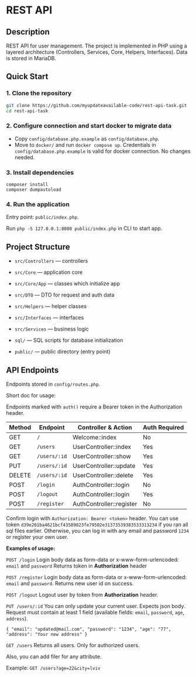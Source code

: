 # REST API

## Description
REST API for user management. The project is implemented in PHP using a layered architecture (Controllers, Services, Core, Helpers, Interfaces). Data is stored in MariaDB.

## Quick Start

### 1. Clone the repository
```bash
git clone https://github.com/myupdateavailable-code/rest-api-task.git
cd rest-api-task
```

### 2. Configure connection and start docker to migrate data
- Copy `config/database.php.example` as `config/database.php`.
- Move to `docker/` and run `docker compose up`. Credentials in `config/database.php.example` 
is valid for docker connection. No changes needed.


### 3. Install dependencies
```
composer install
composer dumpautoload
```

### 4. Run the application
Entry point: `public/index.php`.

Run `php -S 127.0.0.1:8080 public/index.php` in CLI to start app.

## Project Structure
- `src/Controllers` — controllers

- `src/Core` — application core
- `src/Core/App` — classes which initialize app
- `src/DTO` — DTO for request and auth data
- `src/Helpers` — helper classes
- `src/Interfaces` — interfaces
- `src/Services` — business logic
- `sql/` — SQL scripts for database initialization
- `public/` — public directory (entry point)

## API Endpoints

Endpoints stored in `config/routes.php`.

Short doc for usage:

Endpoints marked with `auth()` require a Bearer token in the Authorization header.

| Method | Endpoint     | Controller & Action         | Auth Required |
|--------|--------------|----------------------------|--------------|
| GET    | `/`          | Welcome::index             | No           |
| GET    | `/users`     | UserController::index      | Yes          |
| GET    | `/users/:id` | UserController::show       | Yes          |
| PUT    | `/users/:id` | UserController::update     | Yes          |
| DELETE | `/users/:id` | UserController::delete     | Yes          |
| POST   | `/login`     | AuthController::login      | No           |
| POST   | `/logout`    | AuthController::login      | Yes          |
| POST   | `/register`  | AuthController::register   | No           |

Confirm login with `Authorization: Bearer <token>` header.
You can use token `d39e201ba4621bcf43589023fe79502e31373539383533313234` if you ran all sql files earlier.
Otherwise, you can log in with any email and password `1234` or register your own user.

**Examples of usage:**

`POST /login`
Login body data as form-data or x-www-form-urlencoded:
`email` and `password`
Returns token in **Authorization** header

`POST /register`
Login body data as form-data or x-www-form-urlencoded:
`email` and `password`.
Returns new user id on success.

`POST /logout`
Logout user by token from **Authorization** header.

`PUT /users/:id`
You can only update your current user.
Expects json body. Request must contain at least 1 field (available fields: `email`, `password`, `age`, `address`).

`
{
    "email": "updated@mail.com",
    "password": "1234",
    "age": "77",
    "address": "Your new address"
}
`

`GET /users`
Returns all users. Only for authorized users.

Also, you can add filer for any attribute.

Example:
`GET /users?age=22&city=lviv`
